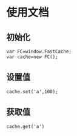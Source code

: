 # 使用文档

## 初始化

	var FC=window.FastCache;
	var cache=new FC();

## 设置值
	cache.set('a',100);

## 获取值
	cache.get('a')
